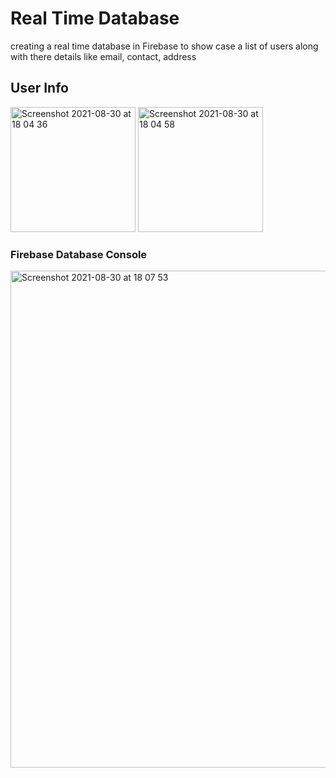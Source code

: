 # Real Time Database
creating a real time database in Firebase to show case a list of users along with there details like email, contact, address

## User Info
<img width="200" alt="Screenshot 2021-08-30 at 18 04 36" src="https://user-images.githubusercontent.com/53406407/131339708-f61772cc-dcb8-4442-b05a-b7ebc074b1d2.png"> <img width="200" alt="Screenshot 2021-08-30 at 18 04 58" src="https://user-images.githubusercontent.com/53406407/131339715-bc0355c4-ac0e-4c80-b5d0-f81d06304f68.png">


### Firebase Database Console
<img width="795" alt="Screenshot 2021-08-30 at 18 07 53" src="https://user-images.githubusercontent.com/53406407/131340085-318be568-3baf-4f2e-84e2-7f52f66a065b.png">



